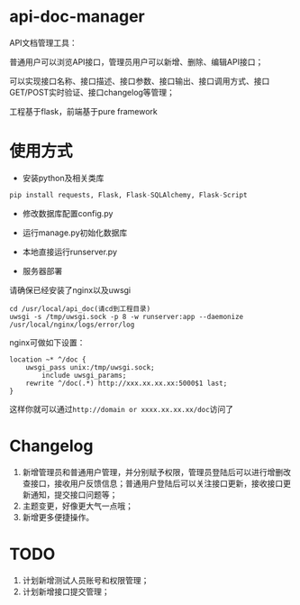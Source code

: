 api-doc-manager
===============
API文档管理工具：

普通用户可以浏览API接口，管理员用户可以新增、删除、编辑API接口；

可以实现接口名称、接口描述、接口参数、接口输出、接口调用方式、接口GET/POST实时验证、接口changelog等管理；

工程基于flask，前端基于pure framework

使用方式
===============
- 安装python及相关类库
```python
pip install requests, Flask, Flask-SQLAlchemy, Flask-Script
```

- 修改数据库配置config.py

- 运行manage.py初始化数据库

- 本地直接运行runserver.py

- 服务器部署

请确保已经安装了nginx以及uwsgi
```
cd /usr/local/api_doc(请cd到工程目录)
uwsgi -s /tmp/uwsgi.sock -p 8 -w runserver:app --daemonize /usr/local/nginx/logs/error/log
```

nginx可做如下设置：
```
location ~* ^/doc {
	uwsgi_pass unix:/tmp/uwsgi.sock;
    	include uwsgi_params;
	rewrite ^/doc(.*) http://xxx.xx.xx.xx:5000$1 last;
}
```

这样你就可以通过`http://domain or xxxx.xx.xx.xx/doc`访问了

Changelog
===============
1. 新增管理员和普通用户管理，并分别赋予权限，管理员登陆后可以进行增删改查接口，接收用户反馈信息；普通用户登陆后可以关注接口更新，接收接口更新通知，提交接口问题等；
2. 主题变更，好像更大气一点哦；
3. 新增更多便捷操作。

TODO
===============
1. 计划新增测试人员账号和权限管理；
2. 计划新增接口提交管理；